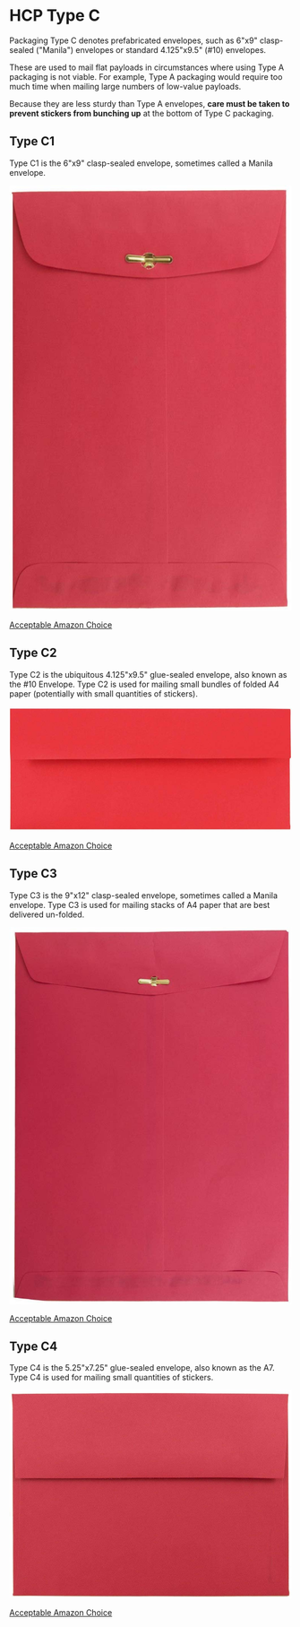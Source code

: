 # HCP Type C
Packaging Type C denotes prefabricated envelopes, such as 6"x9" clasp-sealed ("Manila") envelopes or standard 4.125"x9.5" (#10) envelopes.

These are used to mail flat payloads in circumstances where using Type A packaging is not viable. For example, Type A packaging would require too much time when mailing large numbers of low-value payloads.

Because they are less sturdy than Type A envelopes, **care must be taken to prevent stickers from bunching up** at the bottom of Type C packaging.

## Type C1
Type C1 is the 6"x9" clasp-sealed envelope, sometimes called a Manila envelope.

![Type C1 Envelope Example](./HCP_Type_C1_Example.jpg)

[Acceptable Amazon Choice](https://www.amazon.com/JAM-Paper-Brite-Christmas-Envelopes/dp/B003PJXVWC/ref=sr_1_8?keywords=6x9+red+envelopes&qid=1577389905&sr=8-8)

## Type C2
Type C2 is the ubiquitous 4.125"x9.5" glue-sealed envelope, also known as the #10 Envelope. Type C2 is used for mailing small bundles of folded A4 paper (potentially with small quantities of stickers).

![Type C2 Envelope Example](./HCP_Type_C2_Example.jpg)

[Acceptable Amazon Choice](https://www.amazon.com/JAM-Business-Colored-Recycled-Envelopes/dp/B00P6R0WMS/ref=sr_1_13?keywords=%2310%2Bred%2Benvelopes&qid=1577392317&sr=8-13&th=1)

## Type C3
Type C3 is the 9"x12" clasp-sealed envelope, sometimes called a Manila envelope. Type C3 is used for mailing stacks of A4 paper that are best delivered un-folded.

![Type C3 Envelope Example](./HCP_Type_C3_Example.jpg)

[Acceptable Amazon Choice](https://www.amazon.com/JAM-Colored-Recycled-Envelopes-Closure/dp/B003PJVZ8O/ref=sr_1_4?keywords=red+manila+envelope&qid=1577390577&sr=8-4)

## Type C4
Type C4 is the 5.25"x7.25" glue-sealed envelope, also known as the A7. Type C4 is used for mailing small quantities of stickers.

![Type C4 Envelope Example](./HCP_Type_C4_Example.jpg)

[Acceptable Amazon Choice](https://www.amazon.com/JAM-PAPER-Colored-Invitation-Envelopes/dp/B00OV8JKTY/ref=sr_1_10?keywords=a7+envelope+red&qid=1577390953&sr=8-10)